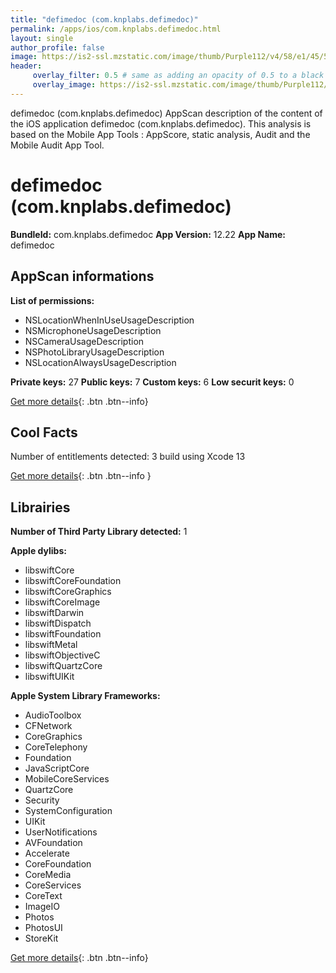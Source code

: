 ```yaml
---
title: "defimedoc (com.knplabs.defimedoc)"
permalink: /apps/ios/com.knplabs.defimedoc.html
layout: single
author_profile: false
image: https://is2-ssl.mzstatic.com/image/thumb/Purple112/v4/58/e1/45/58e1458c-61a7-7a8b-5edc-4c1bb01abbdb/AppIcon-0-0-1x_U007emarketing-0-0-0-10-0-0-sRGB-0-0-0-GLES2_U002c0-512MB-85-220-0-0.png/512x512bb.jpg
header: 
     overlay_filter: 0.5 # same as adding an opacity of 0.5 to a black background
     overlay_image: https://is2-ssl.mzstatic.com/image/thumb/Purple112/v4/58/e1/45/58e1458c-61a7-7a8b-5edc-4c1bb01abbdb/AppIcon-0-0-1x_U007emarketing-0-0-0-10-0-0-sRGB-0-0-0-GLES2_U002c0-512MB-85-220-0-0.png/512x512bb.jpg
---
```

defimedoc (com.knplabs.defimedoc) AppScan description of the content of the iOS application defimedoc (com.knplabs.defimedoc). This analysis is based on the Mobile App Tools : AppScore, static analysis, Audit and the Mobile Audit App Tool.

# defimedoc (com.knplabs.defimedoc)

**BundleId:** com.knplabs.defimedoc
**App Version:** 12.22
**App Name:** defimedoc


## AppScan informations 

**List of permissions:** 
- NSLocationWhenInUseUsageDescription
- NSMicrophoneUsageDescription
- NSCameraUsageDescription
- NSPhotoLibraryUsageDescription
- NSLocationAlwaysUsageDescription
  
  
**Private keys:** 27
**Public keys:** 7
**Custom keys:** 6
**Low securit keys:** 0
  
[Get more details](/pricing.html){: .btn .btn--info}

## Cool Facts

Number of entitlements detected: 3
build using Xcode 13
  
[Get more details](/pricing.html){: .btn .btn--info }

## Librairies 
**Number of Third Party Library detected:** 1


**Apple dylibs:**
- libswiftCore
- libswiftCoreFoundation
- libswiftCoreGraphics
- libswiftCoreImage
- libswiftDarwin
- libswiftDispatch
- libswiftFoundation
- libswiftMetal
- libswiftObjectiveC
- libswiftQuartzCore
- libswiftUIKit


**Apple System Library Frameworks:**
- AudioToolbox
- CFNetwork
- CoreGraphics
- CoreTelephony
- Foundation
- JavaScriptCore
- MobileCoreServices
- QuartzCore
- Security
- SystemConfiguration
- UIKit
- UserNotifications
- AVFoundation
- Accelerate
- CoreFoundation
- CoreMedia
- CoreServices
- CoreText
- ImageIO
- Photos
- PhotosUI
- StoreKit


  
[Get more details](/pricing.html){: .btn .btn--info}

